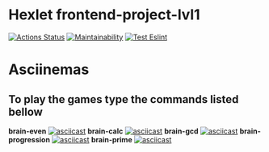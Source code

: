 # Hexlet frontend-project-lvl1 #


[![Actions Status](https://github.com/inga888/frontend-project-lvl1/workflows/hexlet-check/badge.svg)](https://github.com/inga888/frontend-project-lvl1/actions)
[![Maintainability](https://api.codeclimate.com/v1/badges/47ce719aed32f63d8ae7/maintainability)](https://codeclimate.com/github/inga888/frontend-project-lvl1/maintainability)
[![Test Eslint](https://github.com/inga888/frontend-project-lvl1/actions/workflows/eslint-test.yml/badge.svg)](https://github.com/inga888/frontend-project-lvl1/actions/workflows/eslint-test.yml)

# Asciinemas #
## To play the games type the commands listed bellow ##
**brain-even**
[![asciicast](https://asciinema.org/a/426902.svg)](https://asciinema.org/a/426902)
**brain-calc**
[![asciicast](https://asciinema.org/a/425275.svg)](https://asciinema.org/a/425275)
**brain-gcd**
[![asciicast](https://asciinema.org/a/425291.svg)](https://asciinema.org/a/425291)
**brain-progression**
[![asciicast](https://asciinema.org/a/425735.svg)](https://asciinema.org/a/425735)
**brain-prime**
[![asciicast](https://asciinema.org/a/425729.svg)](https://asciinema.org/a/425729)
